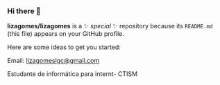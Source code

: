 ### Hi there 👋


**lizagomes/lizagomes** is a ✨ _special_ ✨ repository because its `README.md` (this file) appears on your GitHub profile.

Here are some ideas to get you started:

Email: lizagomeslgc@gmail.com

Estudante de informática para internt- CTISM
